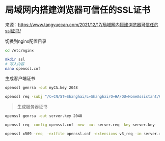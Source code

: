 # 局域网内搭建浏览器可信任的SSL证书

来源：https://www.tangyuecan.com/2021/12/17/局域网内搭建浏览器可信任的ssl证书/


切换到nginx配置目录
```bash
cd /etc/nginx

mkdir ssl
# 写入内容
nano openssl.cnf
```

生成客户端证书
```bash
openssl genrsa -out myCA.key 2048

openssl req -subj "/C=CN/ST=Shanghai/L=Shanghai/O=HA/OU=HomeAssistant/CN=home-assistant.local/emailAddress=65147515@qq.com" -new -x509 -key myCA.key -out myCA.cer -days 36500
```

> 生成服务器证书
```bash
openssl genrsa -out server.key 2048

openssl req -config openssl.cnf -new -out server.req -key server.key

openssl x509 -req  -extfile openssl.cnf -extensions v3_req -in server.req -out server.cer -CAkey myCA.key -CA myCA.cer -days 36500 -CAcreateserial -CAserial serial
```
